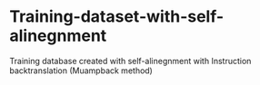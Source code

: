 # Training-dataset-with-self-alinegnment
Training database created with self-alinegnment with Instruction backtranslation (Muampback method)
